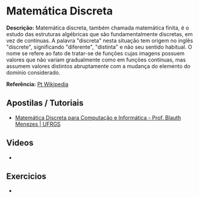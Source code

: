 # Matemática Discreta

**Descrição:** Matemática discreta, também chamada matemática finita, é o estudo das estruturas algébricas que são fundamentalmente discretas, em vez de contínuas. A palavra "discreta" nesta situação tem origem no inglês "discrete", significando "diferente", "distinta" e não seu sentido habitual. O nome se refere ao fato de tratar-se de funções cujas imagens possuem valores que não variam gradualmente como em funções contínuas, mas assumem valores distintos abruptamente com a mudança do elemento do domínio considerado.

**Referência:** [Pt Wikipedia](http://pt.wikipedia.org/wiki/Matem%C3%A1tica_discreta) <a href=""></a>

## Apostilas / Tutoriais

- [Matemática Discreta para Computação e Informática - Prof. Blauth Menezes | UFRGS](ftp://ftp.inf.ufrgs.br/pub/blauth/Discretas/Mat_Discreta1.pdf)

## Videos

- []()

## Exercicios

- []()
